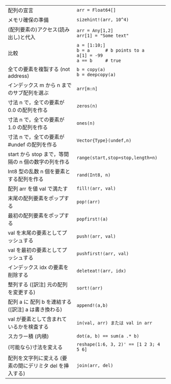 |                                   |                                             |
| --------------------------------- | ------------------------------------------- |
| 配列の宣言            | `arr = Float64[]`                           |
| メモリ確保の準備                  | `sizehint!(arr, 10^4)`                      |
| (配列要素の)アクセス(読み出し)と代入        | `arr = Any[1,2]`<br>`arr[1] = "Some text"`  |
| 比較 | `a = [1:10;]`<br>`b = a      # b points to a`<br>`a[1] = -99`<br>`a == b     # true` |
| 全ての要素を複製する (not address)       | `b = copy(a)`<br>`b = deepcopy(a)`          |
| インデックス m から n までのサブ配列を選ぶ   | `arr[m:n]`                                  |
| 寸法 n で，全ての要素が 0.0 の配列を作る    | `zeros(n)`                                  |
| 寸法 n で，全ての要素が 1.0 の配列を作る        | `ones(n)`                                   |
| 寸法 n で，全ての要素が #undef の配列を作る    | `Vector{Type}(undef,n)`                     |
| start から stop まで，等間隔の n 個の数字の列を作る | `range(start,stop=stop,length=n)` |
| Int8 型の乱数 n 個を要素とする配列を作る | `rand(Int8, n)`                             |
| 配列 arr を値 val で満たす   | `fill!(arr, val)`                           |
| 末尾の配列要素をポップする         | `pop!(arr)`                                 |
| 最初の配列要素をポップする                 | `popfirst!(a)`                              |
| val を末尾の要素としてプッシュする  | `push!(arr, val)`                           |
| val を最初の要素としてプッシュする         | `pushfirst!(arr, val)`                      |
| インデックス idx の要素を削除する  | `deleteat!(arr, idx)`                       |
| 整列する ([訳注] 元の配列を変更する)     | `sort!(arr)`                                |
| 配列 a に 配列 b を連結する ([訳注] a は書き換わる)      | `append!(a,b)`                              |
| val が要素として含まれているかを検査する | `in(val, arr) または val in arr`                |
| スカラー積 (内積)    | `dot(a, b) == sum(a .* b)`                  |
| (可能なら)寸法を変える  | `reshape(1:6, 3, 2)' == [1 2 3; 4 5 6]`     |
| 配列を文字列に変える (要素の間にデリミタ del を挿入する) | `join(arr, del)`              |
